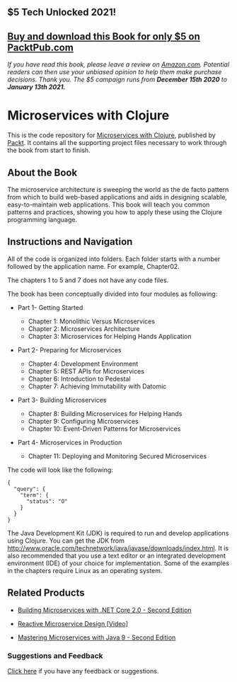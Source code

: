 ## $5 Tech Unlocked 2021!
[Buy and download this Book for only $5 on PacktPub.com](https://www.packtpub.com/product/microservices-with-clojure/9781788622240)
-----
*If you have read this book, please leave a review on [Amazon.com](https://www.amazon.com/gp/product/1788622243).     Potential readers can then use your unbiased opinion to help them make purchase decisions. Thank you. The $5 campaign         runs from __December 15th 2020__ to __January 13th 2021.__*

# Microservices with Clojure
This is the code repository for [Microservices with Clojure](https://www.packtpub.com/application-development/microservices-clojure?utm_source=github&utm_medium=repository&utm_campaign=9781788622240), published by [Packt](https://www.packtpub.com/?utm_source=github). It contains all the supporting project files necessary to work through the book from start to finish.
## About the Book
The microservice architecture is sweeping the world as the de facto pattern from which to build web-based applications and aids in designing scalable, easy-to-maintain web applications. This book will teach you common patterns and practices, showing you how to apply these using the Clojure programming language.

## Instructions and Navigation
All of the code is organized into folders. Each folder starts with a number followed by the application name. For example, Chapter02.

The chapters 1 to 5 and 7 does not have any code files.

The book has been conceptually divided into four modules as following:

* Part 1- Getting Started

    * Chapter 1: Monolithic Versus Microservices
    * Chapter 2: Microservices Architecture
    * Chapter 3: Microservices for Helping Hands Application

* Part 2- Preparing for Microservices

    * Chapter 4: Development Environment
    * Chapter 5: REST APIs for Microservices
    * Chapter 6: Introduction to Pedestal
    * Chapter 7: Achieving Immutability with Datomic

* Part 3- Building Microservices

    * Chapter 8: Building Microservices for Helping Hands
    * Chapter 9: Configuring Microservices
    * Chapter 10: Event-Driven Patterns for Microservices

* Part 4- Microservices in Production

    * Chapter 11: Deploying and Monitoring Secured Microservices

The code will look like the following:
```
{
  "query": {
    "term": {
      "status": "O"
    }
  }
}
```

The Java Development Kit (JDK) is required to run and develop applications using Clojure. You can get the JDK from http://www.oracle.com/technetwork/java/javase/downloads/index.html. It is also recommended that you use a text editor or an integrated development environment (IDE) of your choice for implementation. Some of the examples in the chapters require Linux as an operating system.

## Related Products
* [Building Microservices with .NET Core 2.0 - Second Edition](https://www.packtpub.com/application-development/building-microservices-net-core-20-second-edition?utm_source=github&utm_medium=repository&utm_campaign=9781788393331)

* [Reactive Microservice Design [Video]](https://www.packtpub.com/application-development/reactive-microservice-design-video?utm_source=github&utm_medium=repository&utm_campaign=9781788626378)

* [Mastering Microservices with Java 9 - Second Edition](https://www.packtpub.com/application-development/mastering-microservices-java-9-second-edition?utm_source=github&utm_medium=repository&utm_campaign=9781787281448)

### Suggestions and Feedback
[Click here](https://docs.google.com/forms/d/e/1FAIpQLSe5qwunkGf6PUvzPirPDtuy1Du5Rlzew23UBp2S-P3wB-GcwQ/viewform) if you have any feedback or suggestions.
